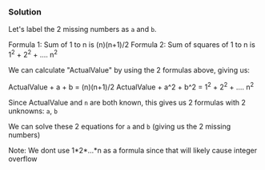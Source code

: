 ### Solution

Let's label the 2 missing numbers as `a` and `b`.

Formula 1: Sum of 1 to n is (n)(n+1)/2
Formula 2: Sum of squares of 1 to n is 1<sup>2</sup> + 2<sup>2</sup> + .... n<sup>2</sup>

We can calculate "ActualValue" by using the 2 formulas above, giving us:

ActualValue + a   + b   = (n)(n+1)/2
ActualValue + a^2 + b^2 = 1<sup>2</sup> + 2<sup>2</sup> + .... n<sup>2</sup>

Since ActualValue and `n` are both known, this gives us 2 formulas with 2 unknowns: `a`, `b`

We can solve these 2 equations for `a` and `b` (giving us the 2 missing numbers)

Note: We dont use 1\*2\*...\*n as a formula since that will likely cause integer overflow
